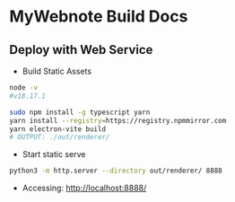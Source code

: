 # MyWebnote Build Docs

## Deploy with Web Service

- Build Static Assets

```bash
node -v            
#v18.17.1

sudo npm install -g typescript yarn
yarn install --registry=https://registry.npmmirror.com
yarn electron-vite build
# OUTPUT: ./out/renderer/
```

- Start static serve

```bash
python3 -m http.server --directory out/renderer/ 8888
```

- Accessing: [http://localhost:8888/](http://localhost:8888/)
